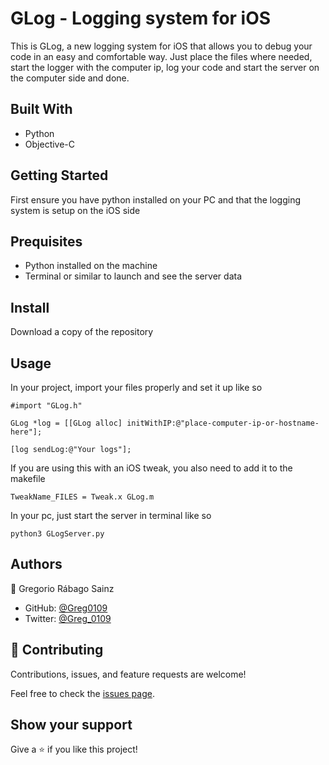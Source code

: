 # GLog - Logging system for iOS

This is GLog, a new logging system for iOS that allows you to debug your code in an easy and comfortable way. Just place the files where needed, start the logger with the computer ip, log your code and start the server on the computer side and done.

## Built With

- Python
- Objective-C

## Getting Started

First ensure you have python installed on your PC and that the logging system is setup on the iOS side

## Prequisites

- Python installed on the machine
- Terminal or similar to launch and see the server data

## Install

Download a copy of the repository

## Usage

In your project, import your files properly and set it up like so

```#import "GLog.h"```

```GLog *log = [[GLog alloc] initWithIP:@"place-computer-ip-or-hostname-here"];```

```[log sendLog:@"Your logs"];```

If you are using this with an iOS tweak, you also need to add it to the makefile

```TweakName_FILES = Tweak.x GLog.m```

In your pc, just start the server in terminal like so

```python3 GLogServer.py```

## Authors

👤 Gregorio Rábago Sainz

- GitHub: [@Greg0109](https://github.com/greg0109)
- Twitter: [@Greg_0109](https://twitter.com/greg_0109)

## 🤝 Contributing

Contributions, issues, and feature requests are welcome!

Feel free to check the [issues page](https://github.com/greg0109/glog/issues).

## Show your support

Give a ⭐️ if you like this project!
